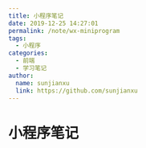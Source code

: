 ```yaml
---
title: 小程序笔记
date: 2019-12-25 14:27:01
permalink: /note/wx-miniprogram
tags:
  - 小程序
categories:
  - 前端
  - 学习笔记
author:
  name: sunjianxu
  link: https://github.com/sunjianxu
---
```


# 小程序笔记
